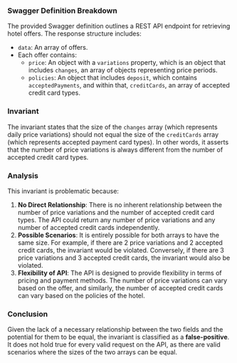 ### Swagger Definition Breakdown
The provided Swagger definition outlines a REST API endpoint for retrieving hotel offers. The response structure includes:
- `data`: An array of offers.
- Each offer contains:
  - `price`: An object with a `variations` property, which is an object that includes `changes`, an array of objects representing price periods.
  - `policies`: An object that includes `deposit`, which contains `acceptedPayments`, and within that, `creditCards`, an array of accepted credit card types.

### Invariant
The invariant states that the size of the `changes` array (which represents daily price variations) should not equal the size of the `creditCards` array (which represents accepted payment card types). In other words, it asserts that the number of price variations is always different from the number of accepted credit card types.

### Analysis
This invariant is problematic because:
1. **No Direct Relationship**: There is no inherent relationship between the number of price variations and the number of accepted credit card types. The API could return any number of price variations and any number of accepted credit cards independently.
2. **Possible Scenarios**: It is entirely possible for both arrays to have the same size. For example, if there are 2 price variations and 2 accepted credit cards, the invariant would be violated. Conversely, if there are 3 price variations and 3 accepted credit cards, the invariant would also be violated.
3. **Flexibility of API**: The API is designed to provide flexibility in terms of pricing and payment methods. The number of price variations can vary based on the offer, and similarly, the number of accepted credit cards can vary based on the policies of the hotel.

### Conclusion
Given the lack of a necessary relationship between the two fields and the potential for them to be equal, the invariant is classified as a **false-positive**. It does not hold true for every valid request on the API, as there are valid scenarios where the sizes of the two arrays can be equal.
